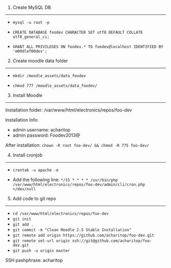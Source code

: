 1) Create MySQL DB
------------------
*  `mysql -u root -p`

*  `CREATE DATABASE foodev CHARACTER SET utf8 DEFAULT COLLATE utf8_general_ci;`

*  `GRANT ALL PRIVILEGES ON foodev.* TO foodev@localhost IDENTIFIED BY 'm00dlef00dev';`

2) Create moodle data folder
----------------------------
*  `mkdir /moodle_assets/data_foodev`

*  `chmod 777 /moodle_assets/data_foodev/`

3) Install Moodle
-----------------
Installation folder: /var/www/html/electronics/repos/foo-dev

Installation Info:
*  admin username: acharitop
*  admin password: Foodev2013@

After installation: 
`chown -R root foo-dev/ && chmod -R 775 foo-dev/`

4) Install cronjob
------------------
*  `crontab -u apache -e`

*  Add the following line: `*/15 * * * * /usr/bin/php  /var/www/html/electronics/repos/foo-dev/admin/cli/cron.php >/dev/null`

5) Add code to git repo
-----------------------
*  `cd /var/www/html/electronics/repos/foo-dev`
*  `git init`
*  `git add .`
*  `git commit -m "Clean Moodle 2.5 Stable Installation"`
*  `git remote add origin https://github.com/acharitop/foo-dev.git`
*  `git remote set-url origin ssh://git@github.com/acharitop/foo-dev.git`
*  `git push -u origin master`

SSH pashphrase: acharitop

